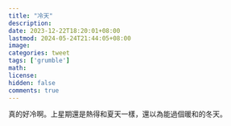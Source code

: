 ```yaml
---
title: "冷天"
description: 
date: 2023-12-22T18:20:01+08:00
lastmod: 2024-05-24T21:44:05+08:00
image: 
categories: tweet
tags: ['grumble']
math: 
license: 
hidden: false
comments: true
---
```


真的好冷啊。上星期還是熱得和夏天一樣，還以為能過個暖和的冬天。


